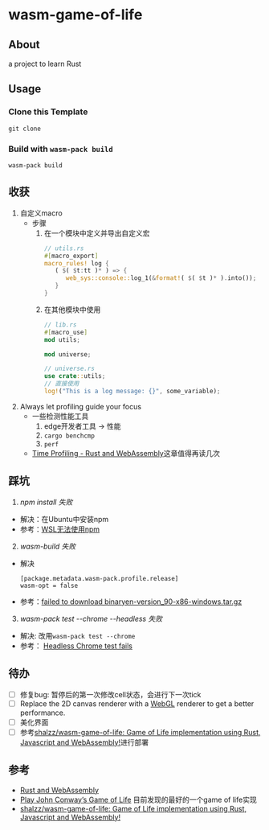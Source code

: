 # wasm-game-of-life

## About
a project to learn Rust

## Usage

### Clone this Template

```
git clone
```

### Build with `wasm-pack build`

```
wasm-pack build
```

## 收获
1. 自定义macro
   - 步骤
      1. 在一个模块中定义并导出自定义宏
         ```Rust
         // utils.rs
         #[macro_export]
         macro_rules! log {
            ( $( $t:tt )* ) => {
               web_sys::console::log_1(&format!( $( $t )* ).into());
            }
         }
         ```
      2. 在其他模块中使用
         ```Rust
         // lib.rs
         #[macro_use]
         mod utils;

         mod universe;

         // universe.rs
         use crate::utils;
         // 直接使用
         log!("This is a log message: {}", some_variable);
         ```
2. Always let profiling guide your focus
   - 一些检测性能工具
      1. edge开发者工具 -> 性能
      2. `cargo benchcmp`
      3. `perf`
   - [Time Profiling - Rust and WebAssembly](https://rustwasm.github.io/docs/book/game-of-life/time-profiling.html)这章值得再读几次

## 踩坑
1. *npm install 失败*
- 解决：在Ubuntu中安装npm
- 参考：[WSL无法使用npm](https://blog.csdn.net/hys__handsome/article/details/125687617)

2. *wasm-build 失败*
- 解决
   ```
   [package.metadata.wasm-pack.profile.release]
   wasm-opt = false
   ```
- 参考：[failed to download binaryen-version_90-x86-windows.tar.gz](https://github.com/rustwasm/wasm-pack/issues/864)

3. *wasm-pack test --chrome --headless 失败*
- 解决: 改用`wasm-pack test --chrome`
- 参考： [Headless Chrome test fails](https://github.com/rustwasm/wasm-pack/issues/611)
  
## 待办
- [ ] 修复bug: 暂停后的第一次修改cell状态，会进行下一次tick
- [ ] Replace the 2D canvas renderer with a [WebGL](https://developer.mozilla.org/en-US/docs/Web/API/WebGL_API) renderer to get a better performance.
- [ ] 美化界面
- [ ] 参考[shalzz/wasm-game-of-life: Game of Life implementation using Rust, Javascript and WebAssembly!](https://github.com/shalzz/wasm-game-of-life)进行部署

## 参考
- [Rust and WebAssembly](https://rustwasm.github.io/docs/book/introduction.html)
- [Play John Conway’s Game of Life](https://playgameoflife.com/) 目前发现的最好的一个game of life实现
- [shalzz/wasm-game-of-life: Game of Life implementation using Rust, Javascript and WebAssembly!](https://github.com/shalzz/wasm-game-of-life)